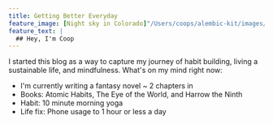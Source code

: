 ```yaml
---
title: Getting Better Everyday
feature_image: [Night sky in Colorado]"/Users/coops/alembic-kit/images/nightrado.jpg"
feature_text: |
  ## Hey, I'm Coop
---
```


I started this blog as a way to capture my journey of habit building, living a sustainable life, and mindfulness. What's on my mind right now:

* I'm currently writing a fantasy novel ~ 2 chapters in
* Books: Atomic Habits, The Eye of the World, and Harrow the Ninth
* Habit: 10 minute morning yoga
* Life fix: Phone usage to 1 hour or less a day
